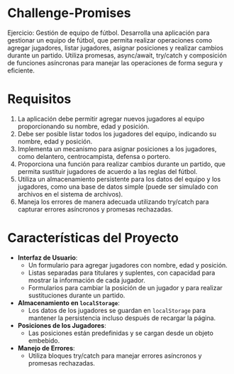 # Challenge-Promises
Ejercicio: Gestión de equipo de fútbol. Desarrolla una aplicación para gestionar un equipo de fútbol, que permita realizar operaciones como agregar jugadores, listar jugadores, asignar posiciones y realizar cambios durante un partido. Utiliza promesas, async/await, try/catch y composición de funciones asíncronas para manejar las operaciones de forma segura y eficiente.

# Requisitos
1) La aplicación debe permitir agregar nuevos jugadores al equipo proporcionando su nombre, edad y posición.
2) Debe ser posible listar todos los jugadores del equipo, indicando su nombre, edad y posición.
3) Implementa un mecanismo para asignar posiciones a los jugadores, como delantero, centrocampista, defensa o portero.
4) Proporciona una función para realizar cambios durante un partido, que permita sustituir jugadores de acuerdo a las reglas del fútbol.
5) Utiliza un almacenamiento persistente para los datos del equipo y los jugadores, como una base de datos simple (puede ser simulado con archivos en el sistema de archivos).
6) Maneja los errores de manera adecuada utilizando try/catch para capturar errores asíncronos y promesas rechazadas.


# Características del Proyecto

- **Interfaz de Usuario**:
  - Un formulario para agregar jugadores con nombre, edad y posición.
  - Listas separadas para titulares y suplentes, con capacidad para mostrar la información de cada jugador.
  - Formularios para cambiar la posición de un jugador y para realizar sustituciones durante un partido.
- **Almacenamiento en `localStorage`**:
  - Los datos de los jugadores se guardan en `localStorage` para mantener la persistencia incluso después de recargar la página.
- **Posiciones de los Jugadores**:
  - Las posiciones están predefinidas y se cargan desde un objeto embebido. 
- **Manejo de Errores**:
  - Utiliza bloques try/catch para manejar errores asíncronos y promesas rechazadas.